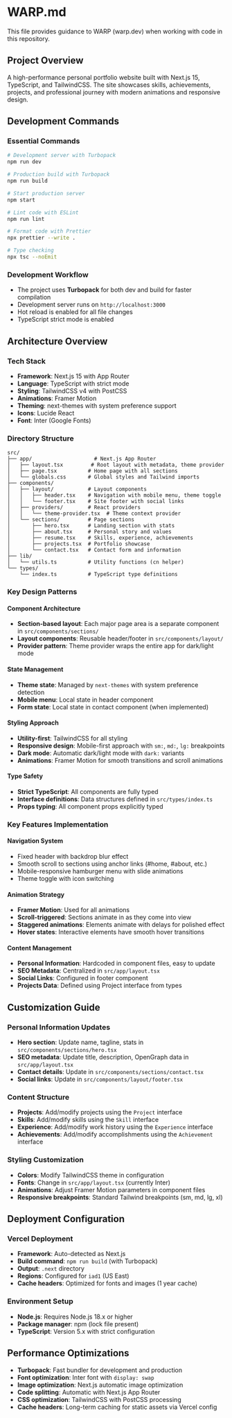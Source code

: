 # WARP.md

This file provides guidance to WARP (warp.dev) when working with code in this repository.

## Project Overview

A high-performance personal portfolio website built with Next.js 15, TypeScript, and TailwindCSS. The site showcases skills, achievements, projects, and professional journey with modern animations and responsive design.

## Development Commands

### Essential Commands

```bash
# Development server with Turbopack
npm run dev

# Production build with Turbopack
npm run build

# Start production server
npm start

# Lint code with ESLint
npm run lint

# Format code with Prettier
npx prettier --write .

# Type checking
npx tsc --noEmit
```

### Development Workflow

- The project uses **Turbopack** for both dev and build for faster compilation
- Development server runs on `http://localhost:3000`
- Hot reload is enabled for all file changes
- TypeScript strict mode is enabled

## Architecture Overview

### Tech Stack

- **Framework**: Next.js 15 with App Router
- **Language**: TypeScript with strict mode
- **Styling**: TailwindCSS v4 with PostCSS
- **Animations**: Framer Motion
- **Theming**: next-themes with system preference support
- **Icons**: Lucide React
- **Font**: Inter (Google Fonts)

### Directory Structure

```
src/
├── app/                    # Next.js App Router
│   ├── layout.tsx         # Root layout with metadata, theme provider
│   ├── page.tsx          # Home page with all sections
│   └── globals.css       # Global styles and Tailwind imports
├── components/
│   ├── layout/           # Layout components
│   │   ├── header.tsx    # Navigation with mobile menu, theme toggle
│   │   └── footer.tsx    # Site footer with social links
│   ├── providers/        # React providers
│   │   └── theme-provider.tsx  # Theme context provider
│   └── sections/         # Page sections
│       ├── hero.tsx      # Landing section with stats
│       ├── about.tsx     # Personal story and values
│       ├── resume.tsx    # Skills, experience, achievements
│       ├── projects.tsx  # Portfolio showcase
│       └── contact.tsx   # Contact form and information
├── lib/
│   └── utils.ts          # Utility functions (cn helper)
└── types/
    └── index.ts          # TypeScript type definitions
```

### Key Design Patterns

#### Component Architecture

- **Section-based layout**: Each major page area is a separate component in `src/components/sections/`
- **Layout components**: Reusable header/footer in `src/components/layout/`
- **Provider pattern**: Theme provider wraps the entire app for dark/light mode

#### State Management

- **Theme state**: Managed by `next-themes` with system preference detection
- **Mobile menu**: Local state in header component
- **Form state**: Local state in contact component (when implemented)

#### Styling Approach

- **Utility-first**: TailwindCSS for all styling
- **Responsive design**: Mobile-first approach with `sm:`, `md:`, `lg:` breakpoints
- **Dark mode**: Automatic dark/light mode with `dark:` variants
- **Animations**: Framer Motion for smooth transitions and scroll animations

#### Type Safety

- **Strict TypeScript**: All components are fully typed
- **Interface definitions**: Data structures defined in `src/types/index.ts`
- **Props typing**: All component props explicitly typed

### Key Features Implementation

#### Navigation System

- Fixed header with backdrop blur effect
- Smooth scroll to sections using anchor links (#home, #about, etc.)
- Mobile-responsive hamburger menu with slide animations
- Theme toggle with icon switching

#### Animation Strategy

- **Framer Motion**: Used for all animations
- **Scroll-triggered**: Sections animate in as they come into view
- **Staggered animations**: Elements animate with delays for polished effect
- **Hover states**: Interactive elements have smooth hover transitions

#### Content Management

- **Personal Information**: Hardcoded in component files, easy to update
- **SEO Metadata**: Centralized in `src/app/layout.tsx`
- **Social Links**: Configured in footer component
- **Projects Data**: Defined using Project interface from types

## Customization Guide

### Personal Information Updates

- **Hero section**: Update name, tagline, stats in `src/components/sections/hero.tsx`
- **SEO metadata**: Update title, description, OpenGraph data in `src/app/layout.tsx`
- **Contact details**: Update in `src/components/sections/contact.tsx`
- **Social links**: Update in `src/components/layout/footer.tsx`

### Content Structure

- **Projects**: Add/modify projects using the `Project` interface
- **Skills**: Add/modify skills using the `Skill` interface
- **Experience**: Add/modify work history using the `Experience` interface
- **Achievements**: Add/modify accomplishments using the `Achievement` interface

### Styling Customization

- **Colors**: Modify TailwindCSS theme in configuration
- **Fonts**: Change in `src/app/layout.tsx` (currently Inter)
- **Animations**: Adjust Framer Motion parameters in component files
- **Responsive breakpoints**: Standard Tailwind breakpoints (sm, md, lg, xl)

## Deployment Configuration

### Vercel Deployment

- **Framework**: Auto-detected as Next.js
- **Build command**: `npm run build` (with Turbopack)
- **Output**: `.next` directory
- **Regions**: Configured for `iad1` (US East)
- **Cache headers**: Optimized for fonts and images (1 year cache)

### Environment Setup

- **Node.js**: Requires Node.js 18.x or higher
- **Package manager**: npm (lock file present)
- **TypeScript**: Version 5.x with strict configuration

## Performance Optimizations

- **Turbopack**: Fast bundler for development and production
- **Font optimization**: Inter font with `display: swap`
- **Image optimization**: Next.js automatic image optimization
- **Code splitting**: Automatic with Next.js App Router
- **CSS optimization**: TailwindCSS with PostCSS processing
- **Cache headers**: Long-term caching for static assets via Vercel config
